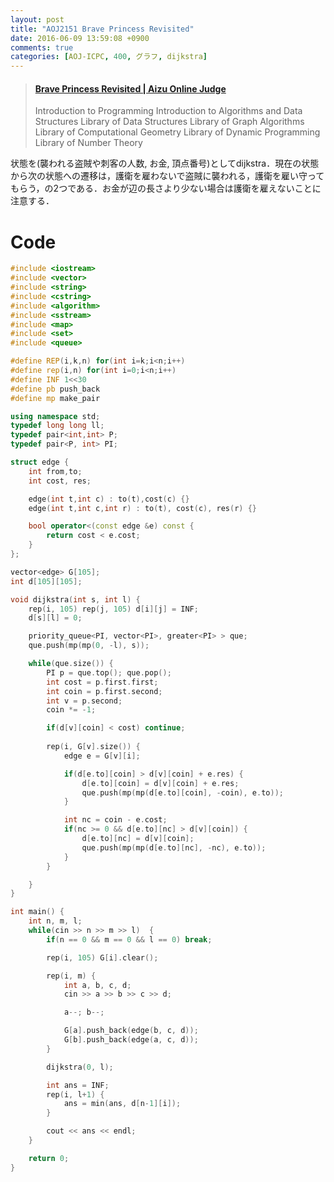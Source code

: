 ```yaml
---
layout: post
title: "AOJ2151 Brave Princess Revisited"
date: 2016-06-09 13:59:08 +0900
comments: true
categories: [AOJ-ICPC, 400, グラフ, dijkstra]
---
```


<blockquote class="embedly-card" data-card-key="39deea93f79745829254c0652225a544" data-card-controls="0" data-card-branding="0" data-card-type="article-full"><h4><a href="http://judge.u-aizu.ac.jp/onlinejudge/description.jsp?id=2151">Brave Princess Revisited | Aizu Online Judge</a></h4><p>Introduction to Programming Introduction to Algorithms and Data Structures Library of Data Structures Library of Graph Algorithms Library of Computational Geometry Library of Dynamic Programming Library of Number Theory</p></blockquote>
<script async src="//cdn.embedly.com/widgets/platform.js" charset="UTF-8"></script>

<!-- more -->

状態を(襲われる盗賊や刺客の人数, お金, 頂点番号)としてdijkstra．現在の状態から次の状態への遷移は，護衛を雇わないで盗賊に襲われる，護衛を雇い守ってもらう，の$2$つである．お金が辺の長さより少ない場合は護衛を雇えないことに注意する．

# Code

```cpp
#include <iostream>
#include <vector>
#include <string>
#include <cstring>
#include <algorithm>
#include <sstream>
#include <map>
#include <set>
#include <queue>

#define REP(i,k,n) for(int i=k;i<n;i++)
#define rep(i,n) for(int i=0;i<n;i++)
#define INF 1<<30
#define pb push_back
#define mp make_pair

using namespace std;
typedef long long ll;
typedef pair<int,int> P;
typedef pair<P, int> PI;

struct edge {
	int from,to;
	int cost, res;

	edge(int t,int c) : to(t),cost(c) {}
	edge(int t,int c,int r) : to(t), cost(c), res(r) {}

	bool operator<(const edge &e) const {
		return cost < e.cost;
	}
};

vector<edge> G[105];
int d[105][105];

void dijkstra(int s, int l) {
	rep(i, 105) rep(j, 105) d[i][j] = INF;
	d[s][l] = 0;

	priority_queue<PI, vector<PI>, greater<PI> > que;
	que.push(mp(mp(0, -l), s));

	while(que.size()) {
		PI p = que.top(); que.pop();
		int cost = p.first.first;
		int coin = p.first.second;
		int v = p.second;
		coin *= -1;

		if(d[v][coin] < cost) continue;
		
		rep(i, G[v].size()) {
			edge e = G[v][i];

			if(d[e.to][coin] > d[v][coin] + e.res) {
				d[e.to][coin] = d[v][coin] + e.res;
				que.push(mp(mp(d[e.to][coin], -coin), e.to));
			}

			int nc = coin - e.cost;
			if(nc >= 0 && d[e.to][nc] > d[v][coin]) {
				d[e.to][nc] = d[v][coin];
				que.push(mp(mp(d[e.to][nc], -nc), e.to));
			}
		}

	}
}

int main() {
	int n, m, l;
	while(cin >> n >> m >> l)  {
		if(n == 0 && m == 0 && l == 0) break;

		rep(i, 105) G[i].clear();

		rep(i, m) {
			int a, b, c, d;
			cin >> a >> b >> c >> d;

			a--; b--;

			G[a].push_back(edge(b, c, d));
			G[b].push_back(edge(a, c, d));
		}

		dijkstra(0, l);

		int ans = INF;
		rep(i, l+1) {
			ans = min(ans, d[n-1][i]);
		}

		cout << ans << endl;
	}

	return 0;
}
```

